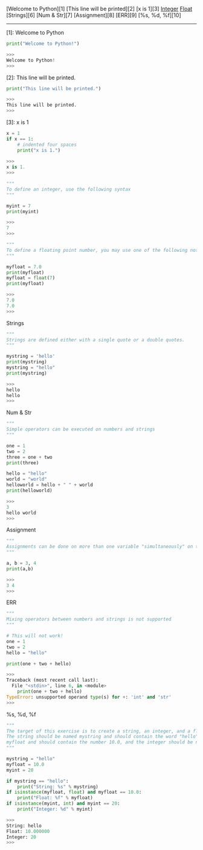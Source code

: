 
[Welcome to Python][1]
[This line will be printed][2]
[x is 1][3]
[Integer][4]
[Float][5]
[Strings][6]
[Num & Str][7]
[Assignment][8]
[ERR][9]
[%s, %d, %f][10]

-------------------------

[1]: Welcome to Python

```python
print("Welcome to Python!")

>>>
Welcome to Python!
>>>
```

[2]: This line will be printed.

```python
print("This line will be printed.")

>>>
This line will be printed.
>>>
```

[3]: x is 1

```python
x = 1
if x == 1:
    # indented four spaces
    print("x is 1.")
    
>>>
x is 1.
>>>
```

[4]: Integer

```python
"""
To define an integer, use the following syntax
"""

myint = 7
print(myint)

>>>
7
>>>
```

[5]: Float

```python
"""
To define a floating point number, you may use one of the following notations
"""

myfloat = 7.0
print(myfloat)
myfloat = float(7)
print(myfloat)

>>>
7.0
7.0
>>>
```

Strings

```python
"""
Strings are defined either with a single quote or a double quotes.
"""

mystring = 'hello'
print(mystring)
mystring = "hello"
print(mystring)

>>>
hello
hello
>>>
```

Num & Str

```python
"""
Simple operators can be executed on numbers and strings
"""

one = 1
two = 2
three = one + two
print(three)

hello = "hello"
world = "world"
helloworld = hello + " " + world
print(helloworld)

>>>
3
hello world
>>>
```

Assignment

```python
"""
Assignments can be done on more than one variable "simultaneously" on the same line like this
"""

a, b = 3, 4
print(a,b)

>>>
3 4
>>>
```

ERR

```python
"""
Mixing operators between numbers and strings is not supported
"""

# This will not work!
one = 1
two = 2
hello = "hello"

print(one + two + hello)

>>>
Traceback (most recent call last):
  File "<stdin>", line 6, in <module>
    print(one + two + hello)
TypeError: unsupported operand type(s) for +: 'int' and 'str'
>>>
```

%s, %d, %f

```python
"""
The target of this exercise is to create a string, an integer, and a floating point number. 
The string should be named mystring and should contain the word "hello". The floating point number should be named 
myfloat and should contain the number 10.0, and the integer should be named myint and should contain the number 20.
"""

mystring = "hello"
myfloat = 10.0
myint = 20

if mystring == "hello":
    print("String: %s" % mystring)
if isinstance(myfloat, float) and myfloat == 10.0:
    print("Float: %f" % myfloat)
if isinstance(myint, int) and myint == 20:
    print("Integer: %d" % myint)

>>>
String: hello
Float: 10.000000
Integer: 20
>>>
```


